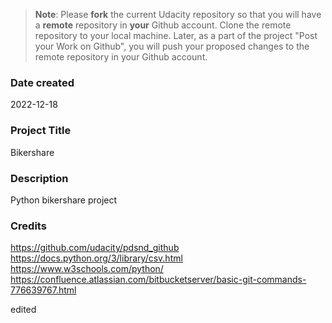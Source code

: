 >**Note**: Please **fork** the current Udacity repository so that you will have a **remote** repository in **your** Github account. Clone the remote repository to your local machine. Later, as a part of the project "Post your Work on Github", you will push your proposed changes to the remote repository in your Github account.

### Date created
2022-12-18

### Project Title
Bikershare


### Description
Python bikershare project



### Credits

https://github.com/udacity/pdsnd_github
https://docs.python.org/3/library/csv.html
https://www.w3schools.com/python/
https://confluence.atlassian.com/bitbucketserver/basic-git-commands-776639767.html

edited
